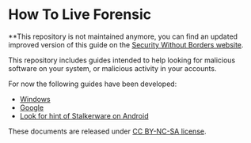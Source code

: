# How To Live Forensic

**This repository is not maintained anymore, you can find an updated improved version of this guide on the [Security Without Borders website](https://guides.securitywithoutborders.org/).

This repository includes guides intended to help looking for malicious software on your system, or malicious activity in your accounts.

For now the following guides have been developed:
* [Windows](Windows.md)
* [Google](Google.md)
* [Look for hint of Stalkerware on Android](Stalkerware_Android.md)

These documents are released under [CC BY-NC-SA license](https://creativecommons.org/licenses/by-nc-sa/2.0/fr/deed.en).
